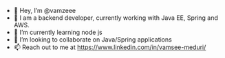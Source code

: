 - 👋 Hey, I’m @vamzeee
- 👀 I am a backend developer, currently working with Java EE, Spring and AWS.  
- 🌱 I’m currently learning node js
- 💞️ I’m looking to collaborate on Java/Spring applications
- 📫 Reach out to me at https://www.linkedin.com/in/vamsee-meduri/

<!---
vamzeee/vamzeee is a ✨ special ✨ repository because its `README.md` (this file) appears on your GitHub profile.
You can click the Preview link to take a look at your changes.
--->
